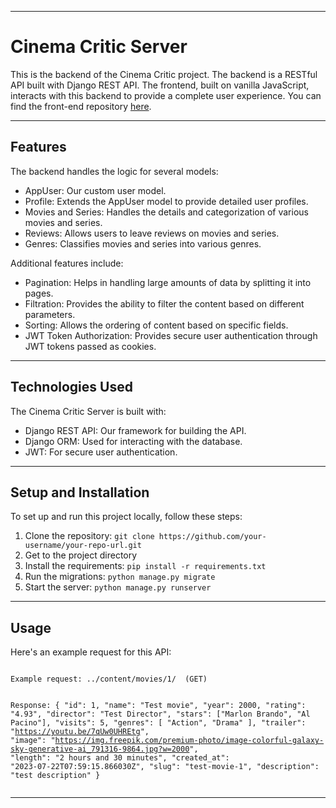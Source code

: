 <hr>
<h1>Cinema Critic Server</h1>
<p>
  This is the backend of the Cinema Critic project. The backend is a RESTful API built with Django REST API. The frontend, built on vanilla JavaScript, interacts with this backend to provide a complete user experience.
  You can find the front-end repository <a href='https://github.com/eftenow/cinema-critic-project' target='_blank' rel='noopener noreferrer'>here</a>.</p>
</p>
<hr>

<h2>Features</h2>
<p>The backend handles the logic for several models:</p>
<ul>
  <li>AppUser: Our custom user model.</li>
  <li>Profile: Extends the AppUser model to provide detailed user profiles.</li>
  <li>Movies and Series: Handles the details and categorization of various movies and series.</li>
  <li>Reviews: Allows users to leave reviews on movies and series.</li>
  <li>Genres: Classifies movies and series into various genres.</li>
</ul>
<p>Additional features include:</p>
<ul>
  <li>Pagination: Helps in handling large amounts of data by splitting it into pages.</li>
  <li>Filtration: Provides the ability to filter the content based on different parameters.</li>
  <li>Sorting: Allows the ordering of content based on specific fields.</li>
  <li>JWT Token Authorization: Provides secure user authentication through JWT tokens passed as cookies.</li>
</ul>
<hr>

<h2>Technologies Used</h2>
<p>The Cinema Critic Server is built with:</p>
<ul>
  <li>Django REST API: Our framework for building the API.</li>
  <li>Django ORM: Used for interacting with the database.</li>
  <li>JWT: For secure user authentication.</li>
</ul>
<hr>
<h2>Setup and Installation</h2>
<p>To set up and run this project locally, follow these steps:</p>
<ol>
  <li>Clone the repository: <code>git clone https://github.com/your-username/your-repo-url.git</code></li>
  <li>Get to the project directory</li>
  <li>Install the requirements: <code>pip install -r requirements.txt</code></li>
  <li>Run the migrations: <code>python manage.py migrate</code></li>
  <li>Start the server: <code>python manage.py runserver</code></li>
</ol>
<hr>
<h2>Usage</h2>
<p>Here's an example request for this API:</p>
<pre><code>
Example request: ../content/movies/1/  (GET)

Response:
{
    "id": 1,
    "name": "Test movie",
    "year": 2000,
    "rating": "4.93",
    "director": "Test Director",
    "stars": ["Marlon Brando", "Al Pacino"],
    "visits": 5,
    "genres": [
        "Action",
        "Drama"
    ],
    "trailer": "https://youtu.be/7qUw0UHREtg",
    "image": "https://img.freepik.com/premium-photo/image-colorful-galaxy-sky-generative-ai_791316-9864.jpg?w=2000",
    "length": "2 hours and 30 minutes",
    "created_at": "2023-07-22T07:59:15.866030Z",
    "slug": "test-movie-1",
    "description": "test description"
}
</code></pre>
<hr>
